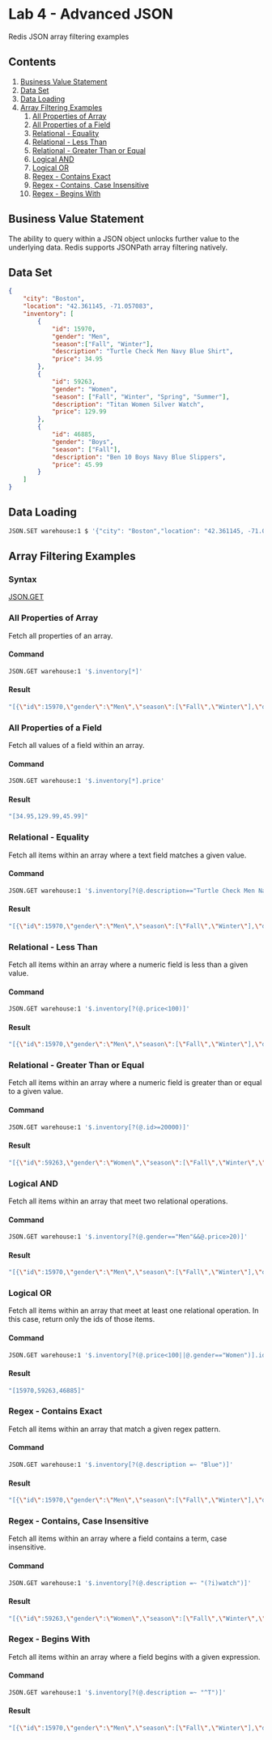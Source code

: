 # Lab 4 - Advanced JSON
Redis JSON array filtering examples
## Contents
1.  [Business Value Statement](#value)
2.  [Data Set](#dataset)
3.  [Data Loading](#dataload)
4.  [Array Filtering Examples](#arrayfiltering)
    1.  [All Properties of Array](#allprops)
    2.  [All Properties of a Field](#allfield)
    3.  [Relational - Equality](#equality)
    4.  [Relational - Less Than](#lessthan)
    5.  [Relational - Greater Than or Equal](#greaterthan)
    6.  [Logical AND](#logicaland)
    7.  [Logical OR](#logicalor)
    8.  [Regex - Contains Exact](#regex_exact)
    9.  [Regex - Contains, Case Insensitive](#regex_contains)
    10.  [Regex - Begins With](#regex_begins)

## Business Value Statement <a name="value"></a>
The ability to query within a JSON object unlocks further value to the underlying data.  Redis supports JSONPath array filtering natively. 
## Data Set <a name="dataset"></a>
```JSON
{
    "city": "Boston",
    "location": "42.361145, -71.057083",
    "inventory": [
        {   
            "id": 15970,
            "gender": "Men",
            "season":["Fall", "Winter"],
            "description": "Turtle Check Men Navy Blue Shirt",
            "price": 34.95
        },
        {
            "id": 59263,
            "gender": "Women",
            "season": ["Fall", "Winter", "Spring", "Summer"],
            "description": "Titan Women Silver Watch",
            "price": 129.99
        },
        {
            "id": 46885,
            "gender": "Boys",
            "season": ["Fall"],
            "description": "Ben 10 Boys Navy Blue Slippers",
            "price": 45.99
        }
    ]
}
```
## Data Loading <a name="dataload"></a>
```bash
JSON.SET warehouse:1 $ '{"city": "Boston","location": "42.361145, -71.057083","inventory":[{"id": 15970,"gender": "Men","season":["Fall", "Winter"],"description": "Turtle Check Men Navy Blue Shirt","price": 34.95},{"id": 59263,"gender": "Women","season": ["Fall", "Winter", "Spring", "Summer"],"description": "Titan Women Silver Watch","price": 129.99},{"id": 46885,"gender": "Boys","season": ["Fall"],"description": "Ben 10 Boys Navy Blue Slippers","price": 45.99}]}'
```
## Array Filtering Examples <a name="arrayfiltering"></a>
### Syntax
[JSON.GET](https://redis.io/commands/json.get/)
### All Properties of Array <a name="allprops"></a>
Fetch all properties of an array.
#### Command
```bash
JSON.GET warehouse:1 '$.inventory[*]'
```
#### Result
```bash
"[{\"id\":15970,\"gender\":\"Men\",\"season\":[\"Fall\",\"Winter\"],\"description\":\"Turtle Check Men Navy Blue Shirt\",\"price\":34.95},{\"id\":59263,\"gender\":\"Women\",\"season\":[\"Fall\",\"Winter\",\"Spring\",\"Summer\"],\"description\":\"Titan Women Silver Watch\",\"price\":129.99},{\"id\":46885,\"gender\":\"Boys\",\"season\":[\"Fall\"],\"description\":\"Ben 10 Boys Navy Blue Slippers\",\"price\":45.99}]"
```

### All Properties of a Field <a name="allfield"></a>
Fetch all values of a field within an array.
#### Command
```bash
JSON.GET warehouse:1 '$.inventory[*].price'
```
#### Result
```bash
"[34.95,129.99,45.99]"
```

### Relational - Equality <a name="equality"></a>
Fetch all items within an array where a text field matches a given value.
#### Command
```bash
JSON.GET warehouse:1 '$.inventory[?(@.description=="Turtle Check Men Navy Blue Shirt")]'
```
#### Result
```bash
"[{\"id\":15970,\"gender\":\"Men\",\"season\":[\"Fall\",\"Winter\"],\"description\":\"Turtle Check Men Navy Blue Shirt\",\"price\":34.95}]"
```

### Relational - Less Than <a name="lessthan"></a>
Fetch all items within an array where a numeric field is less than a given value.
#### Command
```bash
JSON.GET warehouse:1 '$.inventory[?(@.price<100)]'
```
#### Result
```bash
"[{\"id\":15970,\"gender\":\"Men\",\"season\":[\"Fall\",\"Winter\"],\"description\":\"Turtle Check Men Navy Blue Shirt\",\"price\":34.95},{\"id\":46885,\"gender\":\"Boys\",\"season\":[\"Fall\"],\"description\":\"Ben 10 Boys Navy Blue Slippers\",\"price\":45.99}]"
```

### Relational - Greater Than or Equal <a name="greaterthan"></a>
Fetch all items within an array where a numeric field is greater than or equal to a given value.
#### Command
```bash
JSON.GET warehouse:1 '$.inventory[?(@.id>=20000)]'
```
#### Result
```bash
"[{\"id\":59263,\"gender\":\"Women\",\"season\":[\"Fall\",\"Winter\",\"Spring\",\"Summer\"],\"description\":\"Titan Women Silver Watch\",\"price\":129.99},{\"id\":46885,\"gender\":\"Boys\",\"season\":[\"Fall\"],\"description\":\"Ben 10 Boys Navy Blue Slippers\",\"price\":45.99}]"
```

### Logical AND <a name="logicaland"></a>
Fetch all items within an array that meet two relational operations.
#### Command
```bash
JSON.GET warehouse:1 '$.inventory[?(@.gender=="Men"&&@.price>20)]'
```
#### Result
```bash
"[{\"id\":15970,\"gender\":\"Men\",\"season\":[\"Fall\",\"Winter\"],\"description\":\"Turtle Check Men Navy Blue Shirt\",\"price\":34.95}]"
```

### Logical OR <a name="logicalor"></a>
Fetch all items within an array that meet at least one relational operation.  In this case, return only the ids of those items.
#### Command
```bash
JSON.GET warehouse:1 '$.inventory[?(@.price<100||@.gender=="Women")].id'
```
#### Result
```bash
"[15970,59263,46885]"
```

### Regex - Contains Exact <a name="regex_exact"></a>
Fetch all items within an array that match a given regex pattern.
#### Command
```bash
JSON.GET warehouse:1 '$.inventory[?(@.description =~ "Blue")]'
```
#### Result
```bash
"[{\"id\":15970,\"gender\":\"Men\",\"season\":[\"Fall\",\"Winter\"],\"description\":\"Turtle Check Men Navy Blue Shirt\",\"price\":34.95},{\"id\":46885,\"gender\":\"Boys\",\"season\":[\"Fall\"],\"description\":\"Ben 10 Boys Navy Blue Slippers\",\"price\":45.99}]"
```

### Regex - Contains, Case Insensitive <a name="regex_contains"></a>
Fetch all items within an array where a field contains a term, case insensitive.
#### Command
```bash
JSON.GET warehouse:1 '$.inventory[?(@.description =~ "(?i)watch")]'
```
#### Result
```bash
"[{\"id\":59263,\"gender\":\"Women\",\"season\":[\"Fall\",\"Winter\",\"Spring\",\"Summer\"],\"description\":\"Titan Women Silver Watch\",\"price\":129.99}]"
```

### Regex - Begins With <a name="regex_begins"></a>
Fetch all items within an array where a field begins with a given expression.
#### Command
```bash
JSON.GET warehouse:1 '$.inventory[?(@.description =~ "^T")]'
```
#### Result
```bash
"[{\"id\":15970,\"gender\":\"Men\",\"season\":[\"Fall\",\"Winter\"],\"description\":\"Turtle Check Men Navy Blue Shirt\",\"price\":34.95},{\"id\":59263,\"gender\":\"Women\",\"season\":[\"Fall\",\"Winter\",\"Spring\",\"Summer\"],\"description\":\"Titan Women Silver Watch\",\"price\":129.99}]"
```